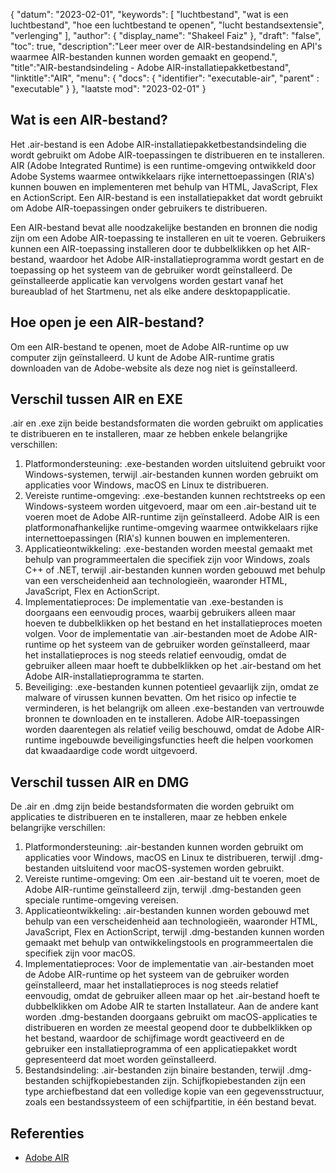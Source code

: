 {
"datum": "2023-02-01",
  "keywords": [
"luchtbestand",
"wat is een luchtbestand",
"hoe een luchtbestand te openen",
"lucht bestandsextensie",
"verlenging"
],
  "author": {
"display_name": "Shakeel Faiz"
},
"draft": "false",
"toc": true,
  "description":"Leer meer over de AIR-bestandsindeling en API's waarmee AIR-bestanden kunnen worden gemaakt en geopend.",
"title":"AIR-bestandsindeling - Adobe AIR-installatiepakketbestand",
"linktitle":"AIR",
  "menu": {
    "docs": {
      "identifier": "executable-air",
"parent" : "executable"
}
},
"laatste mod": "2023-02-01"
}

## Wat is een AIR-bestand?

Het .air-bestand is een Adobe AIR-installatiepakketbestandsindeling die wordt gebruikt om Adobe AIR-toepassingen te distribueren en te installeren. AIR (Adobe Integrated Runtime) is een runtime-omgeving ontwikkeld door Adobe Systems waarmee ontwikkelaars rijke internettoepassingen (RIA's) kunnen bouwen en implementeren met behulp van HTML, JavaScript, Flex en ActionScript. Een AIR-bestand is een installatiepakket dat wordt gebruikt om Adobe AIR-toepassingen onder gebruikers te distribueren.

Een AIR-bestand bevat alle noodzakelijke bestanden en bronnen die nodig zijn om een Adobe AIR-toepassing te installeren en uit te voeren. Gebruikers kunnen een AIR-toepassing installeren door te dubbelklikken op het AIR-bestand, waardoor het Adobe AIR-installatieprogramma wordt gestart en de toepassing op het systeem van de gebruiker wordt geïnstalleerd. De geïnstalleerde applicatie kan vervolgens worden gestart vanaf het bureaublad of het Startmenu, net als elke andere desktopapplicatie.

## Hoe open je een AIR-bestand?

Om een AIR-bestand te openen, moet de Adobe AIR-runtime op uw computer zijn geïnstalleerd. U kunt de Adobe AIR-runtime gratis downloaden van de Adobe-website als deze nog niet is geïnstalleerd.

## Verschil tussen AIR en EXE

.air en .exe zijn beide bestandsformaten die worden gebruikt om applicaties te distribueren en te installeren, maar ze hebben enkele belangrijke verschillen:

1. Platformondersteuning: .exe-bestanden worden uitsluitend gebruikt voor Windows-systemen, terwijl .air-bestanden kunnen worden gebruikt om applicaties voor Windows, macOS en Linux te distribueren.
2. Vereiste runtime-omgeving: .exe-bestanden kunnen rechtstreeks op een Windows-systeem worden uitgevoerd, maar om een .air-bestand uit te voeren moet de Adobe AIR-runtime zijn geïnstalleerd. Adobe AIR is een platformonafhankelijke runtime-omgeving waarmee ontwikkelaars rijke internettoepassingen (RIA's) kunnen bouwen en implementeren.
3. Applicatieontwikkeling: .exe-bestanden worden meestal gemaakt met behulp van programmeertalen die specifiek zijn voor Windows, zoals C++ of .NET, terwijl .air-bestanden kunnen worden gebouwd met behulp van een verscheidenheid aan technologieën, waaronder HTML, JavaScript, Flex en ActionScript.
4. Implementatieproces: De implementatie van .exe-bestanden is doorgaans een eenvoudig proces, waarbij gebruikers alleen maar hoeven te dubbelklikken op het bestand en het installatieproces moeten volgen. Voor de implementatie van .air-bestanden moet de Adobe AIR-runtime op het systeem van de gebruiker worden geïnstalleerd, maar het installatieproces is nog steeds relatief eenvoudig, omdat de gebruiker alleen maar hoeft te dubbelklikken op het .air-bestand om het Adobe AIR-installatieprogramma te starten.
5. Beveiliging: .exe-bestanden kunnen potentieel gevaarlijk zijn, omdat ze malware of virussen kunnen bevatten. Om het risico op infectie te verminderen, is het belangrijk om alleen .exe-bestanden van vertrouwde bronnen te downloaden en te installeren. Adobe AIR-toepassingen worden daarentegen als relatief veilig beschouwd, omdat de Adobe AIR-runtime ingebouwde beveiligingsfuncties heeft die helpen voorkomen dat kwaadaardige code wordt uitgevoerd.

## Verschil tussen AIR en DMG

De .air en .dmg zijn beide bestandsformaten die worden gebruikt om applicaties te distribueren en te installeren, maar ze hebben enkele belangrijke verschillen:

1. Platformondersteuning: .air-bestanden kunnen worden gebruikt om applicaties voor Windows, macOS en Linux te distribueren, terwijl .dmg-bestanden uitsluitend voor macOS-systemen worden gebruikt.
2. Vereiste runtime-omgeving: Om een .air-bestand uit te voeren, moet de Adobe AIR-runtime geïnstalleerd zijn, terwijl .dmg-bestanden geen speciale runtime-omgeving vereisen.
3. Applicatieontwikkeling: .air-bestanden kunnen worden gebouwd met behulp van een verscheidenheid aan technologieën, waaronder HTML, JavaScript, Flex en ActionScript, terwijl .dmg-bestanden kunnen worden gemaakt met behulp van ontwikkelingstools en programmeertalen die specifiek zijn voor macOS.
4. Implementatieproces: Voor de implementatie van .air-bestanden moet de Adobe AIR-runtime op het systeem van de gebruiker worden geïnstalleerd, maar het installatieproces is nog steeds relatief eenvoudig, omdat de gebruiker alleen maar op het .air-bestand hoeft te dubbelklikken om Adobe AIR te starten Installateur. Aan de andere kant worden .dmg-bestanden doorgaans gebruikt om macOS-applicaties te distribueren en worden ze meestal geopend door te dubbelklikken op het bestand, waardoor de schijfimage wordt geactiveerd en de gebruiker een installatieprogramma of een applicatiepakket wordt gepresenteerd dat moet worden geïnstalleerd.
5. Bestandsindeling: .air-bestanden zijn binaire bestanden, terwijl .dmg-bestanden schijfkopiebestanden zijn. Schijfkopiebestanden zijn een type archiefbestand dat een volledige kopie van een gegevensstructuur, zoals een bestandssysteem of een schijfpartitie, in één bestand bevat.

## Referenties
* [Adobe AIR](https://en.wikipedia.org/wiki/Adobe_AIR)


